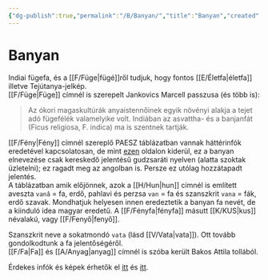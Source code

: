 ```yaml
---
{"dg-publish":true,"permalink":"/B/Banyan/","title":"Banyan","created":"2023-11-09T07:23","updated":"2025-09-21T00:04"}
---
```



# Banyan

Indiai fügefa, és a [[F/Füge\|fügé]]ről tudjuk, hogy fontos [[E/Életfa\|életfa]] illetve Tejútanya-jelkép.  
[[F/Füge\|Füge]] címnél is szerepelt Jankovics Marcell passzusa (és több is):  
> Az ókori magaskultúrák anyaistennőinek egyik növényi alakja a tejet adó fügefélék valamelyike volt. Indiában az asvattha- és a banjanfát (Ficus religiosa, F. indica) ma is szentnek tartják.  

[[F/Fény\|Fény]] címnél szereplő PAESZ táblázatban vannak háttérinfók eredetével kapcsolatosan, de mint [ezen](https://hu.m.wikipedia.org/wiki/Bany%C3%A1n) oldalon kiderül, ez a banyan elnevezése csak kereskedő jelentésű gudzsaráti nyelven (alatta szoktak üzletelni); ez ragadt meg az angolban is. Persze ez utólag hozzátapadt jelentés.  
A táblázatban amik előjönnek, azok a [[H/Hun\|hun]] címnél is említett aveszta `vanâ` = fa, erdő, pahlavi és perzsa `van` = fa és szanszkrit `vana` = fák, erdő szavak. Mondhatjuk helyesen innen eredeztetik a banyan fa nevét, de a kiinduló idea magyar eredetű. A [[F/Fényfa\|fényfa]] másutt [[K/KUS\|kus]] névalakú, vagy [[F/Fenyő\|fenyő]].  

Szanszkrit neve a sokatmondó `vata` (lásd [[V/Vata\|vata]]). Ott tovább gondolkodtunk a fa jelentőségéről.  
[[F/Fa\|Fa]] és [[A/Anyag\|anyag]] címnél is szóba került Bakos Attila tollából.  

Érdekes infók és képek érhetők el [itt](http://ecolounge.hu/vadon/a-halhatatlan-fa) és [itt](https://4444k.blog.hu/2019/05/14/a_banyanfa).  